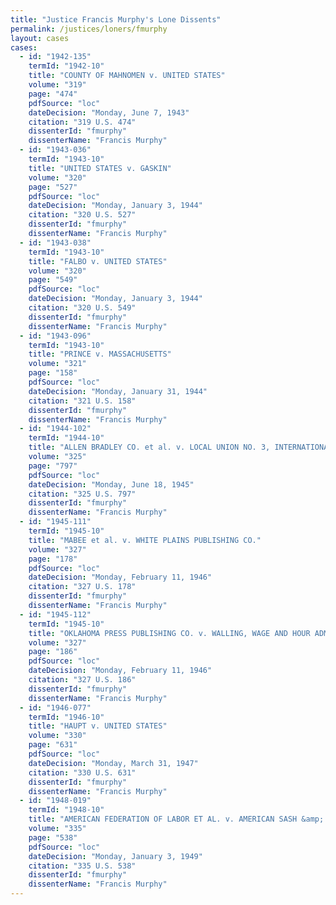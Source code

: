 ```yaml
---
title: "Justice Francis Murphy's Lone Dissents"
permalink: /justices/loners/fmurphy
layout: cases
cases:
  - id: "1942-135"
    termId: "1942-10"
    title: "COUNTY OF MAHNOMEN v. UNITED STATES"
    volume: "319"
    page: "474"
    pdfSource: "loc"
    dateDecision: "Monday, June 7, 1943"
    citation: "319 U.S. 474"
    dissenterId: "fmurphy"
    dissenterName: "Francis Murphy"
  - id: "1943-036"
    termId: "1943-10"
    title: "UNITED STATES v. GASKIN"
    volume: "320"
    page: "527"
    pdfSource: "loc"
    dateDecision: "Monday, January 3, 1944"
    citation: "320 U.S. 527"
    dissenterId: "fmurphy"
    dissenterName: "Francis Murphy"
  - id: "1943-038"
    termId: "1943-10"
    title: "FALBO v. UNITED STATES"
    volume: "320"
    page: "549"
    pdfSource: "loc"
    dateDecision: "Monday, January 3, 1944"
    citation: "320 U.S. 549"
    dissenterId: "fmurphy"
    dissenterName: "Francis Murphy"
  - id: "1943-096"
    termId: "1943-10"
    title: "PRINCE v. MASSACHUSETTS"
    volume: "321"
    page: "158"
    pdfSource: "loc"
    dateDecision: "Monday, January 31, 1944"
    citation: "321 U.S. 158"
    dissenterId: "fmurphy"
    dissenterName: "Francis Murphy"
  - id: "1944-102"
    termId: "1944-10"
    title: "ALLEN BRADLEY CO. et al. v. LOCAL UNION NO. 3, INTERNATIONAL BROTHERHOOD OF ELECTRICAL WORKERS, et al."
    volume: "325"
    page: "797"
    pdfSource: "loc"
    dateDecision: "Monday, June 18, 1945"
    citation: "325 U.S. 797"
    dissenterId: "fmurphy"
    dissenterName: "Francis Murphy"
  - id: "1945-111"
    termId: "1945-10"
    title: "MABEE et al. v. WHITE PLAINS PUBLISHING CO."
    volume: "327"
    page: "178"
    pdfSource: "loc"
    dateDecision: "Monday, February 11, 1946"
    citation: "327 U.S. 178"
    dissenterId: "fmurphy"
    dissenterName: "Francis Murphy"
  - id: "1945-112"
    termId: "1945-10"
    title: "OKLAHOMA PRESS PUBLISHING CO. v. WALLING, WAGE AND HOUR ADMINISTRATOR"
    volume: "327"
    page: "186"
    pdfSource: "loc"
    dateDecision: "Monday, February 11, 1946"
    citation: "327 U.S. 186"
    dissenterId: "fmurphy"
    dissenterName: "Francis Murphy"
  - id: "1946-077"
    termId: "1946-10"
    title: "HAUPT v. UNITED STATES"
    volume: "330"
    page: "631"
    pdfSource: "loc"
    dateDecision: "Monday, March 31, 1947"
    citation: "330 U.S. 631"
    dissenterId: "fmurphy"
    dissenterName: "Francis Murphy"
  - id: "1948-019"
    termId: "1948-10"
    title: "AMERICAN FEDERATION OF LABOR ET AL. v. AMERICAN SASH &amp; DOOR CO. ET AL."
    volume: "335"
    page: "538"
    pdfSource: "loc"
    dateDecision: "Monday, January 3, 1949"
    citation: "335 U.S. 538"
    dissenterId: "fmurphy"
    dissenterName: "Francis Murphy"
---
```

